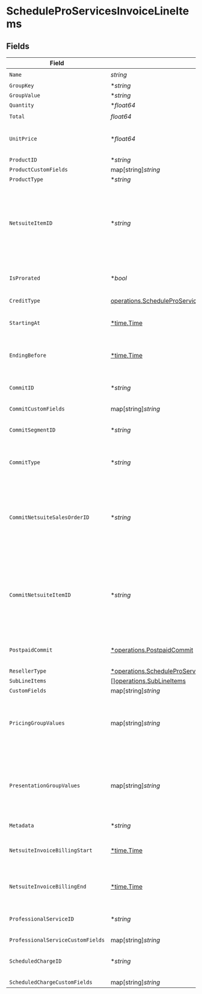 # ScheduleProServicesInvoiceLineItems


## Fields

| Field                                                                                                                                                | Type                                                                                                                                                 | Required                                                                                                                                             | Description                                                                                                                                          |
| ---------------------------------------------------------------------------------------------------------------------------------------------------- | ---------------------------------------------------------------------------------------------------------------------------------------------------- | ---------------------------------------------------------------------------------------------------------------------------------------------------- | ---------------------------------------------------------------------------------------------------------------------------------------------------- |
| `Name`                                                                                                                                               | *string*                                                                                                                                             | :heavy_check_mark:                                                                                                                                   | N/A                                                                                                                                                  |
| `GroupKey`                                                                                                                                           | **string*                                                                                                                                            | :heavy_minus_sign:                                                                                                                                   | N/A                                                                                                                                                  |
| `GroupValue`                                                                                                                                         | **string*                                                                                                                                            | :heavy_minus_sign:                                                                                                                                   | N/A                                                                                                                                                  |
| `Quantity`                                                                                                                                           | **float64*                                                                                                                                           | :heavy_minus_sign:                                                                                                                                   | N/A                                                                                                                                                  |
| `Total`                                                                                                                                              | *float64*                                                                                                                                            | :heavy_check_mark:                                                                                                                                   | N/A                                                                                                                                                  |
| `UnitPrice`                                                                                                                                          | **float64*                                                                                                                                           | :heavy_minus_sign:                                                                                                                                   | only present for beta contract invoices                                                                                                              |
| `ProductID`                                                                                                                                          | **string*                                                                                                                                            | :heavy_minus_sign:                                                                                                                                   | N/A                                                                                                                                                  |
| `ProductCustomFields`                                                                                                                                | map[string]*string*                                                                                                                                  | :heavy_minus_sign:                                                                                                                                   | N/A                                                                                                                                                  |
| `ProductType`                                                                                                                                        | **string*                                                                                                                                            | :heavy_minus_sign:                                                                                                                                   | N/A                                                                                                                                                  |
| `NetsuiteItemID`                                                                                                                                     | **string*                                                                                                                                            | :heavy_minus_sign:                                                                                                                                   | only present for beta contract invoices. This field's availability is dependent on your client's configuration.                                      |
| `IsProrated`                                                                                                                                         | **bool*                                                                                                                                              | :heavy_minus_sign:                                                                                                                                   | only present for beta contract invoices                                                                                                              |
| `CreditType`                                                                                                                                         | [operations.ScheduleProServicesInvoiceContractsResponseCreditType](../../models/operations/scheduleproservicesinvoicecontractsresponsecredittype.md) | :heavy_check_mark:                                                                                                                                   | N/A                                                                                                                                                  |
| `StartingAt`                                                                                                                                         | [*time.Time](https://pkg.go.dev/time#Time)                                                                                                           | :heavy_minus_sign:                                                                                                                                   | only present for beta contract invoices                                                                                                              |
| `EndingBefore`                                                                                                                                       | [*time.Time](https://pkg.go.dev/time#Time)                                                                                                           | :heavy_minus_sign:                                                                                                                                   | only present for beta contract invoices                                                                                                              |
| `CommitID`                                                                                                                                           | **string*                                                                                                                                            | :heavy_minus_sign:                                                                                                                                   | only present for beta contract invoices                                                                                                              |
| `CommitCustomFields`                                                                                                                                 | map[string]*string*                                                                                                                                  | :heavy_minus_sign:                                                                                                                                   | N/A                                                                                                                                                  |
| `CommitSegmentID`                                                                                                                                    | **string*                                                                                                                                            | :heavy_minus_sign:                                                                                                                                   | only present for beta contract invoices                                                                                                              |
| `CommitType`                                                                                                                                         | **string*                                                                                                                                            | :heavy_minus_sign:                                                                                                                                   | only present for beta contract invoices                                                                                                              |
| `CommitNetsuiteSalesOrderID`                                                                                                                         | **string*                                                                                                                                            | :heavy_minus_sign:                                                                                                                                   | only present for beta contract invoices. This field's availability is dependent on your client's configuration.                                      |
| `CommitNetsuiteItemID`                                                                                                                               | **string*                                                                                                                                            | :heavy_minus_sign:                                                                                                                                   | only present for beta contract invoices. This field's availability is dependent on your client's configuration.                                      |
| `PostpaidCommit`                                                                                                                                     | [*operations.PostpaidCommit](../../models/operations/postpaidcommit.md)                                                                              | :heavy_minus_sign:                                                                                                                                   | only present for beta contract invoices                                                                                                              |
| `ResellerType`                                                                                                                                       | [*operations.ScheduleProServicesInvoiceResellerType](../../models/operations/scheduleproservicesinvoiceresellertype.md)                              | :heavy_minus_sign:                                                                                                                                   | N/A                                                                                                                                                  |
| `SubLineItems`                                                                                                                                       | [][operations.SubLineItems](../../models/operations/sublineitems.md)                                                                                 | :heavy_minus_sign:                                                                                                                                   | N/A                                                                                                                                                  |
| `CustomFields`                                                                                                                                       | map[string]*string*                                                                                                                                  | :heavy_minus_sign:                                                                                                                                   | N/A                                                                                                                                                  |
| `PricingGroupValues`                                                                                                                                 | map[string]*string*                                                                                                                                  | :heavy_minus_sign:                                                                                                                                   | if pricing groups are used, this will contain the values used to calculate the price                                                                 |
| `PresentationGroupValues`                                                                                                                            | map[string]*string*                                                                                                                                  | :heavy_minus_sign:                                                                                                                                   | if presentation groups are used, this will contain the values used to break down the line item                                                       |
| `Metadata`                                                                                                                                           | **string*                                                                                                                                            | :heavy_minus_sign:                                                                                                                                   | N/A                                                                                                                                                  |
| `NetsuiteInvoiceBillingStart`                                                                                                                        | [*time.Time](https://pkg.go.dev/time#Time)                                                                                                           | :heavy_minus_sign:                                                                                                                                   | The start date for the billing period on the invoice.                                                                                                |
| `NetsuiteInvoiceBillingEnd`                                                                                                                          | [*time.Time](https://pkg.go.dev/time#Time)                                                                                                           | :heavy_minus_sign:                                                                                                                                   | The end date for the billing period on the invoice.                                                                                                  |
| `ProfessionalServiceID`                                                                                                                              | **string*                                                                                                                                            | :heavy_minus_sign:                                                                                                                                   | only present for beta contract invoices                                                                                                              |
| `ProfessionalServiceCustomFields`                                                                                                                    | map[string]*string*                                                                                                                                  | :heavy_minus_sign:                                                                                                                                   | N/A                                                                                                                                                  |
| `ScheduledChargeID`                                                                                                                                  | **string*                                                                                                                                            | :heavy_minus_sign:                                                                                                                                   | only present for beta contract invoices                                                                                                              |
| `ScheduledChargeCustomFields`                                                                                                                        | map[string]*string*                                                                                                                                  | :heavy_minus_sign:                                                                                                                                   | N/A                                                                                                                                                  |